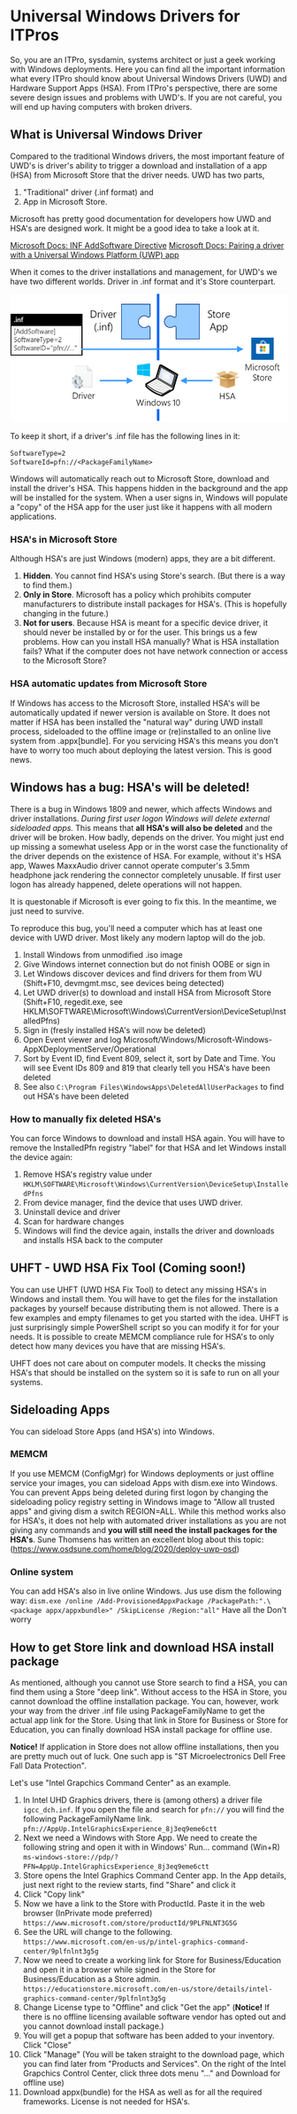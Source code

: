 # Universal Windows Drivers for ITPros
So, you are an ITPro, sysdamin, systems architect or just a geek working with Windows deployments.
Here you can find all the important information what every ITPro should know about Universal Windows Drivers (UWD) and Hardware Support Apps (HSA).
From ITPro's perspective, there are some severe design issues and problems with UWD's. If you are not careful, you will end up having computers with broken drivers.

## What is Universal Windows Driver
Compared to the traditional Windows drivers, the most important feature of UWD's is driver's ability to trigger a download and installation of a app (HSA) from Microsoft Store that the driver needs.
UWD has two parts,
1. "Traditional" driver (.inf format) and
2. App in Microsoft Store.

Microsoft has pretty good documentation for developers how UWD and HSA's are designed work. It might be a good idea to take a look at it.

[Microsoft Docs: INF AddSoftware Directive](https://docs.microsoft.com/en-us/windows-hardware/drivers/install/inf-addsoftware-directive)
[Microsoft Docs: Pairing a driver with a Universal Windows Platform (UWP) app](https://docs.microsoft.com/en-us/windows-hardware/drivers/install/pairing-app-and-driver-versions)

When it comes to the driver installations and management, for UWD's we have two different worlds. Driver in .inf format and it's Store counterpart.

![UWD and HSA](https://github.com/mikkojarvinen/UWD/blob/master/UWD-HSA.png "UWD and HSA")

To keep it short, if a driver's .inf file has the following lines in it:
```
SoftwareType=2
SoftwareId=pfn://<PackageFamilyName>
```
Windows will automatically reach out to Microsoft Store, download and install the driver's HSA. This happens hidden in the background and the app will be installed for the system.
When a user signs in, Windows will populate a "copy" of the HSA app for the user just like it happens with all modern applications.

### HSA's in Microsoft Store
Although HSA's are just Windows (modern) apps, they are a bit different.
1. **Hidden**. You cannot find HSA's using Store's search. (But there is a way to find them.)
2. **Only in Store**. Microsoft has a policy which prohibits computer manufacturers to distribute install packages for HSA's. (This is hopefully changing in the future.)
3. **Not for users**. Because HSA is meant for a specific device driver, it should never be installed by or for the user.
This brings us a few problems. How can you install HSA manually? What is HSA installation fails? What if the computer does not have network connection or access to the Microsoft Store?

### HSA automatic updates from Microsoft Store
If Windows has access to the Microsoft Store, installed HSA's will be automatically updated if newer version is available on Store. It does not matter if HSA has been installed the "natural way" during UWD install process, sideloaded to the offline image or (re)installed to an online live system from .appx\[bundle\]. For you servicing HSA's this means you don't have to worry too much about deploying the latest version. This is good news.

## Windows has a bug: HSA's will be deleted!
There is a bug in Windows 1809 and newer, which affects Windows and driver installations. _During first user logon Windows will delete external sideloaded apps._ This means that **all HSA's will also be deleted** and the driver will be broken. How badly, depends on the driver. You might just end up missing a somewhat useless App or in the worst case the functionality of the driver depends on the existence of HSA.
For example, without it's HSA app, Wawes MaxxAudio driver cannot operate computer's 3.5mm headphone jack rendering the connector completely unusable.
If first user logon has already happened, delete operations will not happen.

It is questonable if Microsoft is ever going to fix this. In the meantime, we just need to survive.

To reproduce this bug, you'll need a computer which has at least one device with UWD driver. Most likely any modern laptop will do the job.
1. Install Windows from unmodified .iso image
2. Give Windows internet connection but do not finish OOBE or sign in
3. Let Windows discover devices and find drivers for them from WU (Shift+F10, devmgmt.msc, see devices being detected)
4. Let UWD driver(s) to download and install HSA from Microsoft Store (Shift+F10, regedit.exe, see HKLM\SOFTWARE\Microsoft\Windows\CurrentVersion\DeviceSetup\InstalledPfns)
5. Sign in (fresly installed HSA's will now be deleted)
6. Open Event viewer and log Microsoft/Windows/Microsoft-Windows-AppXDeploymentServer/Operational
7. Sort by Event ID, find Event 809, select it, sort by Date and Time. You will see Event IDs 809 and 819 that clearly tell you HSA's have been deleted
8. See also `C:\Program Files\WindowsApps\DeletedAllUserPackages` to find out HSA's have been deleted

### How to manually fix deleted HSA's
You can force Windows to download and install HSA again. You will have to remove the InstalledPfn registry "label" for that HSA and let Windows install the device again:
1. Remove HSA's registry value under `HKLM\SOFTWARE\Microsoft\Windows\CurrentVersion\DeviceSetup\InstalledPfns`
2. From device manager, find the device that uses UWD driver.
3. Uninstall device and driver
4. Scan for hardware changes
5. Windows will find the device again, installs the driver and downloads and installs HSA back to the computer

## UHFT - UWD HSA Fix Tool (Coming soon!)
You can use UHFT (UWD HSA Fix Tool) to detect any missing HSA's in Windows and install them. You will have to get the files for the installation packages by yourself because distributing them is not allowed. There is a few examples and empty filenames to get you started with the idea. UHFT is just surprisingly simple PowerShell script so you can modify it for for your needs. It is possible to create MEMCM compliance rule for HSA's to only detect how many devices you have that are missing HSA's.

UHFT does not care about on computer models. It checks the missing HSA's that should be installed on the system so it is safe to run on all your systems.

## Sideloading Apps
You can sideload Store Apps (and HSA's) into Windows.
### MEMCM
If you use MEMCM (ConfigMgr) for Windows deployments or just offline service your images, you can sideload Apps with dism.exe into Windows.
You can prevent Apps being deleted during first logon by changing the sideloading policy registry setting in Windows image to "Allow all trusted apps" and giving dism a switch REGION=ALL.
While this method works also for HSA's, it does not help with automated driver installations as you are not giving any commands and **you will still need the install packages for the HSA's**.
Sune Thomsens has written an excellent blog about this topic: (https://www.osdsune.com/home/blog/2020/deploy-uwp-osd)
### Online system
You can add HSA's also in live online Windows. Jus use dism the following way:
```dism.exe /online /Add-ProvisionedAppxPackage /PackagePath:".\<package appx/appxbundle>" /SkipLicense /Region:"all"```
Have all the Don't worry 

## How to get Store link and download HSA install package
As mentioned, although you cannot use Store search to find a HSA, you can find them using a Store "deep link".
Without access to the HSA in Store, you cannot download the offline installation package.
You can, however, work your way from the driver .inf file using PackageFamilyName to get the actual app link for the Store.
Using that link in Store for Business or Store for Education, you can finally download HSA install package for offline use.

**Notice!** If application in Store does not allow offline installations, then you are pretty much out of luck. One such app is "ST Microelectronics Dell Free Fall Data Protection".

Let's use "Intel Grapchics Command Center" as an example.
1. In Intel UHD Graphics drivers, there is (among others) a driver file `igcc_dch.inf`. If you open the file and search for `pfn://` you will find the following PackageFamilyName link.
```pfn://AppUp.IntelGraphicsExperience_8j3eq9eme6ctt```
2. Next we need a Windows with Store App. We need to create the following string and open it with in Windows' Run... command (Win+R)
```ms-windows-store://pdp/?PFN=AppUp.IntelGraphicsExperience_8j3eq9eme6ctt```
3. Store opens the Intel Graphics Command Center app. In the App details, just next right to the review starts, find "Share" and click it
4. Click "Copy link"
5. Now we have a link to the Store with ProductId. Paste it in the web browser (InPrivate mode preferred)
```https://www.microsoft.com/store/productId/9PLFNLNT3G5G```
5. See the URL will change to the following.
```https://www.microsoft.com/en-us/p/intel-graphics-command-center/9plfnlnt3g5g```
6. Now we need to create a working link for Store for Business/Education and open it in a browser while signed in the Store for Business/Education as a Store admin.
```https://educationstore.microsoft.com/en-us/store/details/intel-graphics-command-center/9plfnlnt3g5g```
7. Change License type to "Offline" and click "Get the app" (**Notice!** If there is no offline licensing available software vendor has opted out and you cannot download install package.)
8. You will get a popup that software has been added to your inventory. Click "Close" 
9. Click "Manage"
(You will be taken straight to the download page, which you can find later from "Products and Services". On the right of the Intel Grapchics Control Center, click three dots menu "..." and Download for offline use)
11. Download appx(bundle) for the HSA as well as for all the required frameworks. License is not needed for HSA's.

